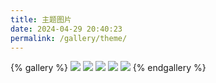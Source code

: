 ```yaml
---
title: 主题图片
date: 2024-04-29 20:40:23
permalink: /gallery/theme/
---
```

{% gallery %}
![](/images/index.jpg)
![](/images/background.jpg)
![](/images/cover-default.jpg)
![](/images/cover-default-2.jpg)
![](/images/cover-default-3.jpg)
{% endgallery %}
